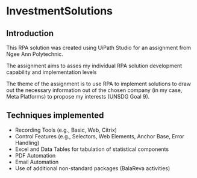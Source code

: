 # InvestmentSolutions

## Introduction
This RPA solution was created using UiPath Studio for an assignment from Ngee Ann Polytechnic.

The assignment aims to asses my individual RPA solution development capability and implementation levels

The theme of the assignment is to use RPA to implement solutions to draw out the necessary information out of the chosen company (in my case, Meta Platforms) to propose my interests (UNSDG Goal 9).

## Techniques implemented
- Recording Tools (e.g., Basic, Web, Citrix)
- Control Features (e.g., Selectors, Web Elements, Anchor Base, Error Handling)
- Excel and Data Tables for tabulation of statistical components
- PDF Automation
- Email Automation
- Use of additional non-standard packages (BalaReva activities)
